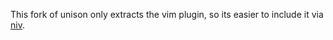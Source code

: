 This fork of unison only extracts the vim plugin, so its easier to include it via [niv](https://github.com/nmattia/niv).
